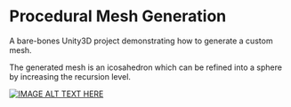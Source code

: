 # Procedural Mesh Generation

A bare-bones Unity3D project demonstrating how to generate a custom mesh.

The generated mesh is an icosahedron which can be refined into a sphere by increasing the recursion level.

[![IMAGE ALT TEXT HERE](http://img.youtube.com/vi/GJMGS00rOBI/0.jpg)](https://www.youtube.com/watch?v=GJMGS00rOBI)